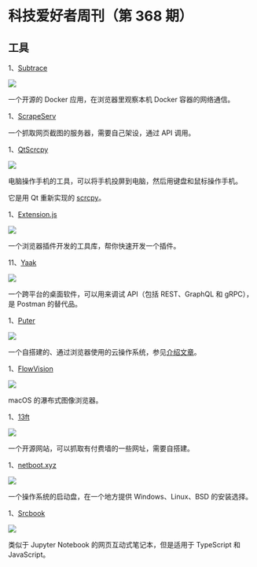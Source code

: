 # 科技爱好者周刊（第 368 期）

## 工具

1、[Subtrace](https://github.com/subtrace/subtrace)

![](https://cdn.beekka.com/blogimg/asset/202502/bg2025022206.webp)

一个开源的 Docker 应用，在浏览器里观察本机 Docker 容器的网络通信。

1、[ScrapeServ](https://github.com/goodreasonai/ScrapeServ)

一个抓取网页截图的服务器，需要自己架设，通过 API 调用。

1、[QtScrcpy](https://github.com/barry-ran/QtScrcpy?tab=readme-ov-file)

![](https://cdn.beekka.com/blogimg/asset/202404/bg2024042605.webp)

电脑操作手机的工具，可以将手机投屏到电脑，然后用键盘和鼠标操作手机。

它是用 Qt 重新实现的 [scrcpy](https://github.com/Genymobile/scrcpy)。

1、[Extension.js](https://github.com/cezaraugusto/extension.js)

![](https://cdn.beekka.com/blogimg/asset/202405/bg2024050101.webp)

一个浏览器插件开发的工具库，帮你快速开发一个插件。

11、[Yaak](https://yaak.app/)

![](https://cdn.beekka.com/blogimg/asset/202405/bg2024051606.webp)

一个跨平台的桌面软件，可以用来调试 API（包括 REST、GraphQL 和 gRPC），是 Postman 的替代品。


1、[Puter](https://github.com/HeyPuter/puter)

![](https://cdn.beekka.com/blogimg/asset/202506/bg2025061105.webp)

一个自搭建的、通过浏览器使用的云操作系统，参见[介绍文章](https://www.xda-developers.com/this-cracking-cloud-computer-can-be-anything/)。

1、[FlowVision](https://github.com/netdcy/FlowVision)

![](https://cdn.beekka.com/blogimg/asset/202408/bg2024082008.webp)

macOS 的瀑布式图像浏览器。

1、[13ft](https://github.com/wasi-master/13ft)

![](https://cdn.beekka.com/blogimg/asset/202408/bg2024082009.webp)

一个开源网站，可以抓取有付费墙的一些网址，需要自搭建。

1、[netboot.xyz](https://netboot.xyz/)

![](https://cdn.beekka.com/blogimg/asset/202408/bg2024082010.webp)

一个操作系统的启动盘，在一个地方提供 Windows、Linux、BSD 的安装选择。

1、[Srcbook](https://github.com/srcbookdev/srcbook)

![](https://cdn.beekka.com/blogimg/asset/202408/bg2024082013.webp)

类似于 Jupyter Notebook 的网页互动式笔记本，但是适用于 TypeScript 和 JavaScript。
